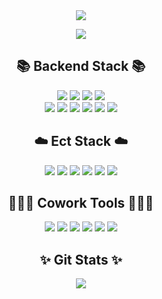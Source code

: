 <div align="center">
    <img src="https://capsule-render.vercel.app/api?type=venom&color=0:67C6E3,100:378CE7&height=200&section=header&text=Hello.%20BackendDeveloper%20SimPangyo👋&animation=fadeIn&fontSize=30&fontColor=ffffff&fontAlignY=50"/>
</div>
<p align="center">
    <img src="https://hits.seeyoufarm.com/api/count/incr/badge.svg?url=https%3A%2F%2Fgithub.com%2Fpangyosim%2Fpangyosim&count_bg=%233BC4CE&title_bg=%232847DA&icon=angellist.svg&icon_color=%23FFFFFF&title=views&edge_flat=false"/>
</p>

<div align="center">
    <!-- Backend stack -->
    <h2>📚 Backend Stack 📚</h2>
    <div>
        <img src="https://img.shields.io/badge/Java-ED8B00?style=for-the-badge&logo=openjdk&logoColor=white">
<!--         <img src="https://img.shields.io/badge/Python-3776AB?style=for-the-badge&logo=python&logoColor=white"/> -->
        <img src="https://img.shields.io/badge/Spring-6DB33F?style=for-the-badge&logo=spring&logoColor=white">
        <img src="https://img.shields.io/badge/Springboot-6DB33F?style=for-the-badge&logo=springboot&logoColor=white">
        <img src="https://img.shields.io/badge/SpringSecurity-6DB33F?style=for-the-badge&logo=springsecurity&logoColor=white"><br>
        <img src="https://img.shields.io/badge/JPA-5D666B?style=for-the-badge&logo=hibernate&logoColor=BBAE85">
        <img src="https://img.shields.io/badge/MyBatis-000000?style=for-the-badge&logo=mybatis&logoColor=white">
        <img src="https://img.shields.io/badge/Gradle-02303A.svg?style=for-the-badge&logo=Gradle&logoColor=white"/>
        <img src="https://img.shields.io/badge/Maven-C71A36?style=for-the-badge&logo=apachemaven&logoColor=white">
        <img src="https://img.shields.io/badge/MySQL-00000F?style=for-the-badge&logo=mysql&logoColor=white"/>
        <img src="https://img.shields.io/badge/oracle-ff1512?style=for-the-badge&logo=oracle&logoColor=white"/> 
    </div>
    <!-- Cloud -->
    <h2>☁️ Ect Stack ☁️</h2>
    <div>
        <img src="https://img.shields.io/badge/Ubuntu-E95420?style=for-the-badge&logo=ubuntu&logoColor=white"/>
        <img src="https://img.shields.io/badge/docker-%230db7ed.svg?style=for-the-badge&logo=docker&logoColor=white"/>
        <img src="https://img.shields.io/badge/Jenkins-D24939?style=for-the-badge&logo=Jenkins&logoColor=white"/>
        <img src="https://img.shields.io/badge/apachetomcat-F8DC75?style=for-the-badge&logo=apachetomcat&logoColor=black">
        <img src="https://img.shields.io/badge/Amazon_AWS-232F3E?style=for-the-badge&logo=amazonwebservices&logoColor=white"/>
        <img src="https://img.shields.io/badge/Azure-0078D7?style=for-the-badge&logo=azure&logoColor=white"/>
    </div>
    <!-- Cowork tools -->
    <h2>🧑🏻‍💻 Cowork Tools 🧑🏻‍💻</h2>
    <div>
        <img src="https://img.shields.io/badge/Notion-000000?style=for-the-badge&logo=notion&logoColor=white"/>
        <img src="https://img.shields.io/badge/Slack-4A154B?style=for-the-badge&logo=slack&logoColor=white"/>
        <img src="https://img.shields.io/badge/Jira-0052CC?style=for-the-badge&logo=Jira&logoColor=white"/>
        <img src="https://img.shields.io/badge/Postman-FF6C37?style=for-the-badge&logo=postman&logoColor=white"/>
        <img src="https://img.shields.io/badge/IntelliJ-000000?style=for-the-badge&logo=intellijidea&logoColor=white"/>
        <img src="https://img.shields.io/badge/Eclipse-2C2255?style=for-the-badge&logo=eclipseide&logoColor=white"/>
    </div>
    <h2></h2>
    <!-- Frontend -->
<!--     <p><strong>FRONTEND</strong></p>
    <div>
        <img src="https://img.shields.io/badge/html5-E34F26?style=for-the-badge&logo=html5&logoColor=white"> 
        <img src="https://img.shields.io/badge/css-1572B6?style=for-the-badge&logo=css3&logoColor=white"> 
        <img src="https://img.shields.io/badge/javascript-F7DF1E?style=for-the-badge&logo=javascript&logoColor=black"> 
        <img src="https://img.shields.io/badge/Jsp-080808?style=for-the-badge&logo=Jsp&logoColor=white"> 
        <img src="https://img.shields.io/badge/jquery-0769AD?style=for-the-badge&logo=jquery&logoColor=white"> 
        <img src="https://img.shields.io/badge/Ajax-2c83b9?style=for-the-badge&logo=ajax&logoColor=white">
        <img src="https://img.shields.io/badge/React-292929?style=for-the-badge&logo=react&logoColor=68dbfb">
        <img src="https://img.shields.io/badge/Axios-4170e4?style=for-the-badge&logo=axios&logoColor=white">
    </div> -->
</div>

<h2 align="center">✨ Git Stats ✨</h2>
<p align="center">
    <img align="center" src="https://github-readme-stats.vercel.app/api?username=pangyosim&show_icons=true&theme=dark"/>
</p>
